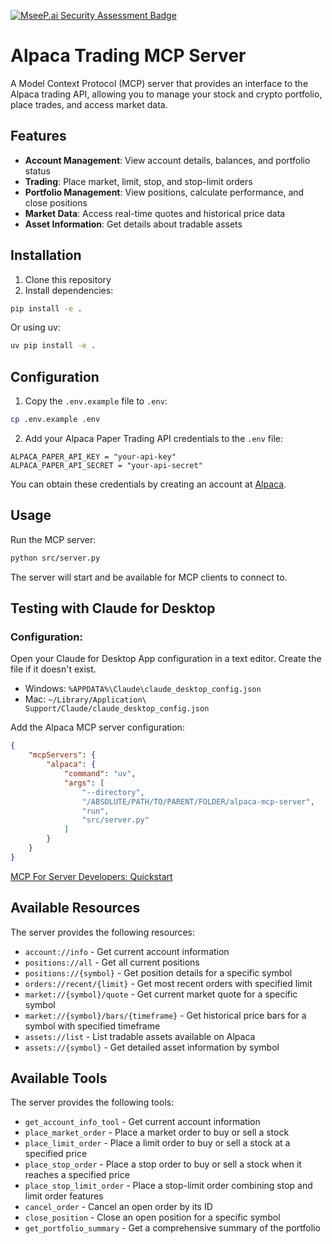 [![MseeP.ai Security Assessment Badge](https://mseep.net/pr/laukikk-alpaca-mcp-badge.png)](https://mseep.ai/app/laukikk-alpaca-mcp)

# Alpaca Trading MCP Server

A Model Context Protocol (MCP) server that provides an interface to the Alpaca trading API, allowing you to manage your stock and crypto portfolio, place trades, and access market data.

## Features

- **Account Management**: View account details, balances, and portfolio status
- **Trading**: Place market, limit, stop, and stop-limit orders
- **Portfolio Management**: View positions, calculate performance, and close positions
- **Market Data**: Access real-time quotes and historical price data
- **Asset Information**: Get details about tradable assets

## Installation

1. Clone this repository
2. Install dependencies:

```bash
pip install -e .
```

Or using uv:

```bash
uv pip install -e .
```

## Configuration

1. Copy the `.env.example` file to `.env`:

```bash
cp .env.example .env
```

2. Add your Alpaca Paper Trading API credentials to the `.env` file:

```
ALPACA_PAPER_API_KEY = "your-api-key"
ALPACA_PAPER_API_SECRET = "your-api-secret"
```

You can obtain these credentials by creating an account at [Alpaca](https://app.alpaca.markets/signup).

## Usage

Run the MCP server:

```bash
python src/server.py
```

The server will start and be available for MCP clients to connect to.

## Testing with Claude for Desktop

### Configuration:

Open your Claude for Desktop App configuration in a text editor. Create the file if it doesn't exist.

- Windows: `%APPDATA%\Claude\claude_desktop_config.json`
- Mac: `~/Library/Application\ Support/Claude/claude_desktop_config.json`


Add the Alpaca MCP server configuration:

```json
{
    "mcpServers": {
        "alpaca": {
            "command": "uv",
            "args": [
                "--directory",
                "/ABSOLUTE/PATH/TO/PARENT/FOLDER/alpaca-mcp-server",
                "run",
                "src/server.py"
            ]
        }
    }
}
```
[MCP For Server Developers: Quickstart](https://modelcontextprotocol.io/quickstart/server)

## Available Resources

The server provides the following resources:

- `account://info` - Get current account information
- `positions://all` - Get all current positions
- `positions://{symbol}` - Get position details for a specific symbol
- `orders://recent/{limit}` - Get most recent orders with specified limit
- `market://{symbol}/quote` - Get current market quote for a specific symbol
- `market://{symbol}/bars/{timeframe}` - Get historical price bars for a symbol with specified timeframe
- `assets://list` - List tradable assets available on Alpaca
- `assets://{symbol}` - Get detailed asset information by symbol

## Available Tools

The server provides the following tools:

- `get_account_info_tool` - Get current account information
- `place_market_order` - Place a market order to buy or sell a stock
- `place_limit_order` - Place a limit order to buy or sell a stock at a specified price
- `place_stop_order` - Place a stop order to buy or sell a stock when it reaches a specified price
- `place_stop_limit_order` - Place a stop-limit order combining stop and limit order features
- `cancel_order` - Cancel an open order by its ID
- `close_position` - Close an open position for a specific symbol
- `get_portfolio_summary` - Get a comprehensive summary of the portfolio
